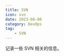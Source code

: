 ```yaml
---
title: SVN
icon: svn
date: 2023-08-08
category: DevOps
tag:
    - SVN
---
```


记录一些 SVN 相关的信息。

<!-- more -->

<AutoCatalog />
